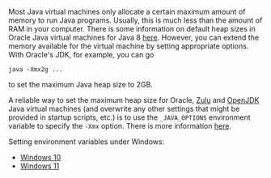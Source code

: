 Most Java virtual machines only allocate a certain maximum amount of memory to run Java programs. Usually, this is much less than the amount of RAM in your computer. There is some information on default heap sizes in Oracle Java virtual machines for Java 8 [here](https://docs.oracle.com/javase/8/docs/technotes/guides/vm/gc-ergonomics.html). However, you can extend the memory available for the virtual machine by setting appropriate options. With Oracle's JDK, for example, you can go

```
java -Xmx2g ...
```

to set the maximum Java heap size to 2GB.

A reliable way to set the maximum heap size for Oracle, [Zulu](https://www.azul.com/downloads/) and [OpenJDK](https://adoptium.net/) Java virtual machines (and overwrite any other settings that might be provided in startup scripts, etc.) is to use the `_JAVA_OPTIONS` environment variable to specify the `-Xmx` option. There is more information [here](http://stackoverflow.com/questions/28327620/difference-between-java-options-java-tool-options-and-java-opts).

Setting environment variables under Windows:

* [Windows 10](https://www.alphr.com/environment-variables-windows-10/)
* [Windows 11](https://www.alphr.com/set-environment-variables-windows-11/) 
